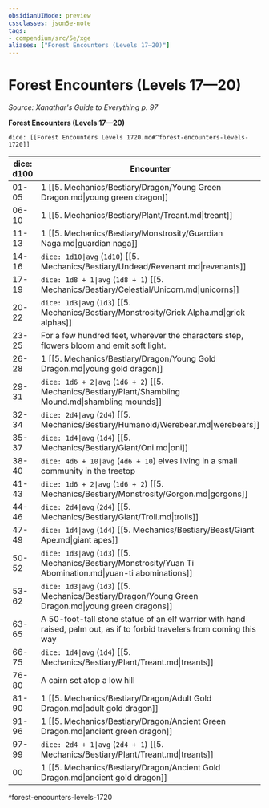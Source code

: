 ```yaml
---
obsidianUIMode: preview
cssclasses: json5e-note
tags:
- compendium/src/5e/xge
aliases: ["Forest Encounters (Levels 17—20)"]
---
```

# Forest Encounters (Levels 17—20)
*Source: Xanathar's Guide to Everything p. 97* 

**Forest Encounters (Levels 17—20)**

`dice: [[Forest Encounters Levels 1720.md#^forest-encounters-levels-1720]]`

| dice: d100 | Encounter |
|------------|-----------|
| 01-05 | 1 [[5. Mechanics/Bestiary/Dragon/Young Green Dragon.md\|young green dragon]] |
| 06-10 | 1 [[5. Mechanics/Bestiary/Plant/Treant.md\|treant]] |
| 11-13 | 1 [[5. Mechanics/Bestiary/Monstrosity/Guardian Naga.md\|guardian naga]] |
| 14-16 | `dice: 1d10\|avg` (`1d10`) [[5. Mechanics/Bestiary/Undead/Revenant.md\|revenants]] |
| 17-19 | `dice: 1d8 + 1\|avg` (`1d8 + 1`) [[5. Mechanics/Bestiary/Celestial/Unicorn.md\|unicorns]] |
| 20-22 | `dice: 1d3\|avg` (`1d3`) [[5. Mechanics/Bestiary/Monstrosity/Grick Alpha.md\|grick alphas]] |
| 23-25 | For a few hundred feet, wherever the characters step, flowers bloom and emit soft light. |
| 26-28 | 1 [[5. Mechanics/Bestiary/Dragon/Young Gold Dragon.md\|young gold dragon]] |
| 29-31 | `dice: 1d6 + 2\|avg` (`1d6 + 2`) [[5. Mechanics/Bestiary/Plant/Shambling Mound.md\|shambling mounds]] |
| 32-34 | `dice: 2d4\|avg` (`2d4`) [[5. Mechanics/Bestiary/Humanoid/Werebear.md\|werebears]] |
| 35-37 | `dice: 1d4\|avg` (`1d4`) [[5. Mechanics/Bestiary/Giant/Oni.md\|oni]] |
| 38-40 | `dice: 4d6 + 10\|avg` (`4d6 + 10`) elves living in a small community in the treetop |
| 41-43 | `dice: 1d6 + 2\|avg` (`1d6 + 2`) [[5. Mechanics/Bestiary/Monstrosity/Gorgon.md\|gorgons]] |
| 44-46 | `dice: 2d4\|avg` (`2d4`) [[5. Mechanics/Bestiary/Giant/Troll.md\|trolls]] |
| 47-49 | `dice: 1d4\|avg` (`1d4`) [[5. Mechanics/Bestiary/Beast/Giant Ape.md\|giant apes]] |
| 50-52 | `dice: 1d3\|avg` (`1d3`) [[5. Mechanics/Bestiary/Monstrosity/Yuan Ti Abomination.md\|yuan-ti abominations]] |
| 53-62 | `dice: 1d3\|avg` (`1d3`) [[5. Mechanics/Bestiary/Dragon/Young Green Dragon.md\|young green dragons]] |
| 63-65 | A 50-foot-tall stone statue of an elf warrior with hand raised, palm out, as if to forbid travelers from coming this way |
| 66-75 | `dice: 1d4\|avg` (`1d4`) [[5. Mechanics/Bestiary/Plant/Treant.md\|treants]] |
| 76-80 | A cairn set atop a low hill |
| 81-90 | 1 [[5. Mechanics/Bestiary/Dragon/Adult Gold Dragon.md\|adult gold dragon]] |
| 91-96 | 1 [[5. Mechanics/Bestiary/Dragon/Ancient Green Dragon.md\|ancient green dragon]] |
| 97-99 | `dice: 2d4 + 1\|avg` (`2d4 + 1`) [[5. Mechanics/Bestiary/Plant/Treant.md\|treants]] |
| 00 | 1 [[5. Mechanics/Bestiary/Dragon/Ancient Gold Dragon.md\|ancient gold dragon]] |
^forest-encounters-levels-1720